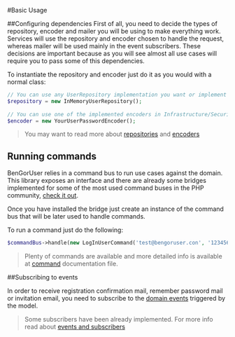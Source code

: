 #Basic Usage

##Configuring dependencies
First of all, you need to decide the types of repository, encoder and mailer you will be using to make everything work.
Services will use the repository and encoder chosen to handle the request, whereas mailer will be used mainly in the 
event subscribers. These decisions are important because as you will see almost all use cases will require you to pass
some of this dependencies.

To instantiate the repository and encoder just do it as you would with a normal class:

```php
// You can use any UserRepository implementation you want or implement a new one
$repository = new InMemoryUserRepository();
 
// You can use one of the implemented encoders in Infrastructure/Security folder or create a new one
$encoder = new YourUserPasswordEncoder(); 
```

> You may want to read more about [repositories](repositories.md) and [encoders](encoders.md)

## Running commands

BenGorUser relies in a command bus to run use cases against the domain. This library exposes an interface and there are
already some bridges implemented for some of the most used command buses in the PHP community, [check it out](adapter_bus.md).

Once you have installed the bridge just create an instance of the command bus that will be later used to handle commands.

To run a command just do the following:

```php
$commandBus->handle(new LogInUserCommand('test@bengoruser.con', '123456'));
```

> Plenty of commands are available and more detailed info is available at [command](command.md) documentation file.

##Subscribing to events

In order to receive registration confirmation mail, remember password mail or invitation email, you need to subscribe to
the [domain events](events.md) triggered by the model.
 
> Some subscribers have been already implemented. For more info read about [events and subscribers](events.md)
